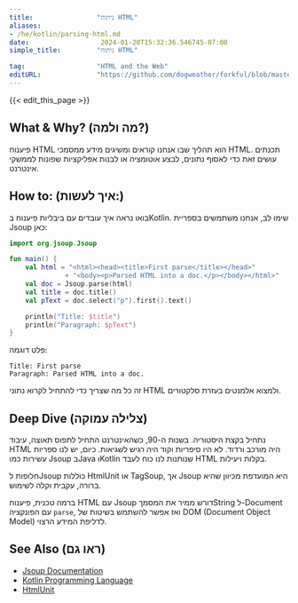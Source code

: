 ```yaml
---
title:                "ניתוח HTML"
aliases:
- /he/kotlin/parsing-html.md
date:                  2024-01-20T15:32:36.546745-07:00
simple_title:         "ניתוח HTML"

tag:                  "HTML and the Web"
editURL:              "https://github.com/dogweather/forkful/blob/master/content/he/kotlin/parsing-html.md"
---
```


{{< edit_this_page >}}

## What & Why? (מה ולמה?)
פיענוח HTML הוא תהליך שבו אנחנו קוראים ומשיגים מידע ממסמכי HTML. תכנתים עושים זאת כדי לאסוף נתונים, לבצע אוטומציה או לבנות אפליקציות שפונות לממשקי אינטרנט.

## How to: (איך לעשות:)
בואו נראה איך עובדים עם ביבליות פיענוח בKotlin.
שימו לב, אנחנו משתמשים בספריית Jsoup כאן:

```kotlin
import org.jsoup.Jsoup

fun main() {
    val html = "<html><head><title>First parse</title></head>"
              + "<body><p>Parsed HTML into a doc.</p></body></html>"
    val doc = Jsoup.parse(html)
    val title = doc.title()
    val pText = doc.select("p").first().text()

    println("Title: $title")
    println("Paragraph: $pText")
}
```

פלט דוגמה:
```
Title: First parse
Paragraph: Parsed HTML into a doc.
```

זה כל מה שצריך כדי להתחיל לקרוא נתוני HTML ולמצוא אלמנטים בעזרת סלקטורים.

## Deep Dive (צלילה עמוקה)
נתחיל בקצת היסטוריה. בשנות ה-90, כשהאינטרנט התחיל לתפוס תאוצה, עיבוד HTML היה מורכב ורדוד. לא היו סיפריות וקוד היה רגיש לשגיאות. כיום, יש לנו ספריות עשירות כמו Jsoup בJava וKotlin שנותנות לנו כוח לעבד HTML בקלות ויעילות.

חלופות לJsoup כוללות HtmlUnit או TagSoup, אך Jsoup היא המועדפת מכיוון שהיא ברורה, עקבית וקלה לשימוש.

ברמה טכנית, פיענוח HTML עם Jsoup דורש ממיר את המסמךString ל-Document עם הפונקציה `parse`, ואז אפשר להשתמש בשיטות של DOM (Document Object Model) לדליפת המידע הרצוי.

## See Also (ראו גם)
- [Jsoup Documentation](https://jsoup.org/cookbook/)
- [Kotlin Programming Language](https://kotlinlang.org/)
- [HtmlUnit](http://htmlunit.sourceforge.net/)
